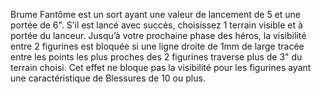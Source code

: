 Brume Fantôme est un sort ayant une valeur de lancement de 5 et une portée de 6". S’il est lancé avec succès, choisissez 1 terrain visible et à portée du lanceur. Jusqu’à votre prochaine phase des héros, la visibilité entre 2 figurines est bloquée si une ligne droite de 1mm de large tracée entre les points les plus proches des 2 figurines traverse plus de 3" du terrain choisi. Cet effet ne bloque pas la visibilité pour les figurines ayant une caractéristique de Blessures de 10 ou plus.